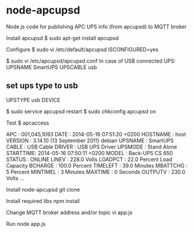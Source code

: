 node-apcupsd
============

Node.js code for publishing APC UPS info (from apcupsd) to MQTT broker

Install apcupsd
$ sudo apt-get install apcupsd

Configure
$ sudo vi /etc/default/apcupsd
ISCONFIGURED=yes

$ sudo vi /etc/apcupsd/apcupsd.conf
In case of USB connected UPS:
UPSNAME SmartUPS
UPSCABLE usb
## set ups type to usb ##
UPSTYPE usb
DEVICE

$ sudo service apcupsd restart
$ sudo chkconfig apcupsd on

Test
$ apcaccess

APC      : 001,045,1093
DATE     : 2014-05-16 07:51:20 +0200
HOSTNAME : host
VERSION  : 3.14.10 (13 September 2011) debian
UPSNAME  : SmartUPS
CABLE    : USB Cable
DRIVER   : USB UPS Driver
UPSMODE  : Stand Alone
STARTTIME: 2014-05-16 07:50:11 +0200
MODEL    : Back-UPS CS 650
STATUS   : ONLINE
LINEV    : 228.0 Volts
LOADPCT  : 22.0 Percent Load Capacity
BCHARGE  : 100.0 Percent
TIMELEFT : 39.0 Minutes
MBATTCHG : 5 Percent
MINTIMEL : 3 Minutes
MAXTIME  : 0 Seconds
OUTPUTV  : 230.0 Volts
...

Install node-apcupsd
git clone

Install required libs
npm install

Change MQTT broker address and/or topic
vi app.js

Run
node app.js
